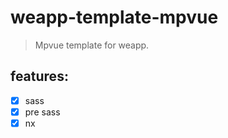 # weapp-template-mpvue
> Mpvue template for weapp.

## features:
- [x] sass
- [x] pre sass
- [x] nx
